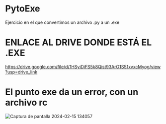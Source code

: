 # PytoExe
Ejercicio en el que convertimos un archivo .py a un .exe

# ENLACE AL DRIVE DONDE ESTÁ EL .EXE
https://drive.google.com/file/d/1HSyiDiFS5k8Qist93ArO1S51xvxcMyog/view?usp=drive_link

# El punto exe da un error, con un archivo rc


![Captura de pantalla 2024-02-15 134057](https://github.com/JereDAM/PytoExe/assets/126866386/3b1095bb-b251-43e4-8a0c-9c76b5460070)

